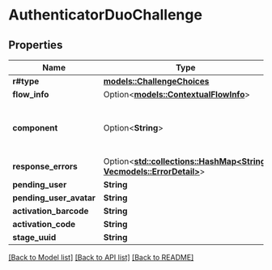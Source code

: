 # AuthenticatorDuoChallenge

## Properties

Name | Type | Description | Notes
------------ | ------------- | ------------- | -------------
**r#type** | [**models::ChallengeChoices**](ChallengeChoices.md) |  | 
**flow_info** | Option<[**models::ContextualFlowInfo**](ContextualFlowInfo.md)> |  | [optional]
**component** | Option<**String**> |  | [optional][default to ak-stage-authenticator-duo]
**response_errors** | Option<[**std::collections::HashMap<String, Vec<models::ErrorDetail>>**](Vec.md)> |  | [optional]
**pending_user** | **String** |  | 
**pending_user_avatar** | **String** |  | 
**activation_barcode** | **String** |  | 
**activation_code** | **String** |  | 
**stage_uuid** | **String** |  | 

[[Back to Model list]](../README.md#documentation-for-models) [[Back to API list]](../README.md#documentation-for-api-endpoints) [[Back to README]](../README.md)


